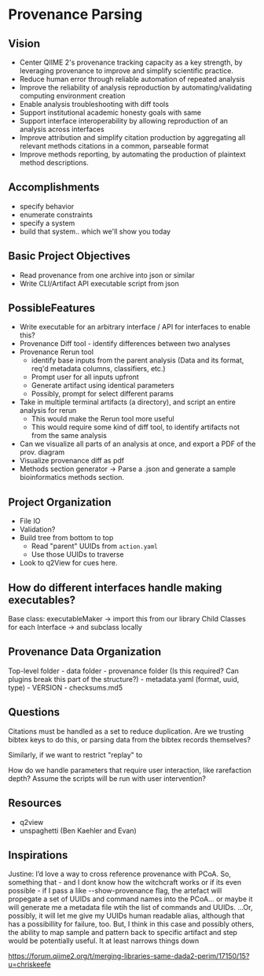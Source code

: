 # Provenance Parsing

## Vision

- Center QIIME 2's provenance tracking capacity as a key strength, by leveraging provenance to improve and simplify scientific practice.
- Reduce human error through reliable automation of repeated analysis
- Improve the reliability of analysis reproduction by automating/validating computing environment creation
- Enable analysis troubleshooting with diff tools
- Support institutional academic honesty goals with same
- Support interface interoperability by allowing reproduction of an analysis across interfaces
- Improve attribution and simplify citation production by aggregating all relevant methods citations in a common, parseable format
- Improve methods reporting, by automating the production of plaintext method descriptions.

## Accomplishments

- specify behavior
- enumerate constraints
- specify a system
- build that system.. which we'll show you today

## Basic Project Objectives

- Read provenance from one archive into json or similar
- Write CLI/Artifact API executable script from json

## PossibleFeatures

- Write executable for an arbitrary interface / API for interfaces to enable this?
- Provenance Diff tool - identify differences between two analyses
- Provenance Rerun tool
  - identify base inputs from the parent analysis (Data and its format, req'd metadata columns, classifiers, etc.)
  - Prompt user for all inputs upfront
  - Generate artifact using identical parameters
  - Possibly, prompt for select different params
- Take in multiple terminal artifacts (a directory), and script an entire analysis for rerun
  - This would make the Rerun tool more useful
  - This would require some kind of diff tool, to identify artifacts not from the same analysis
- Can we visualize all parts of an analysis at once, and export a PDF of the prov. diagram
- Visualize provenance diff as pdf
- Methods section generator -> Parse a .json and generate a sample bioinformatics methods section.

## Project Organization

- File IO
- Validation?
- Build tree from bottom to top
  - Read "parent" UUIDs from `action.yaml`
  - Use those UUIDs to traverse
- Look to q2View for cues here.

## How do different interfaces handle making executables?

Base class: executableMaker -> import this from our library
Child Classes for each Interface -> and subclass locally

## Provenance Data Organization

Top-level folder
    - data folder
    - provenance folder (Is this required? Can plugins break this part of the structure?)
    - metadata.yaml (format, uuid, type)
    - VERSION
    - checksums.md5

## Questions

Citations must be handled as a set to reduce duplication. Are we trusting bibtex keys to do this, or parsing data from the bibtex records themselves?

Similarly, if we want to restrict "replay" to

How do we handle parameters that require user interaction, like rarefaction depth? Assume the scripts will be run with user intervention?

## Resources

- q2view
- unspaghetti (Ben Kaehler and Evan)

## Inspirations

Justine: I’d love a way to cross reference provenance with PCoA. So, something
that - and I dont know how the witchcraft works or if its even possible - if I
pass a like --show-provenance flag, the artefact will propegate a set of UUIDs
and command names into the PCoA… or maybe it will generate me a metadata file
wtih the list of commands and UUIDs. …Or, possibly, it will let me give my
UUIDs human readable alias, although that has a possibillity for failure, too.
But, I think in this case and possibly others, the ability to map sample and
pattern back to specific artifact and step would be potentially useful. It at
least narrows things down

<https://forum.qiime2.org/t/merging-libraries-same-dada2-perim/17150/15?u=chriskeefe>
